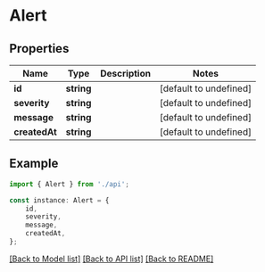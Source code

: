 # Alert


## Properties

Name | Type | Description | Notes
------------ | ------------- | ------------- | -------------
**id** | **string** |  | [default to undefined]
**severity** | **string** |  | [default to undefined]
**message** | **string** |  | [default to undefined]
**createdAt** | **string** |  | [default to undefined]

## Example

```typescript
import { Alert } from './api';

const instance: Alert = {
    id,
    severity,
    message,
    createdAt,
};
```

[[Back to Model list]](../README.md#documentation-for-models) [[Back to API list]](../README.md#documentation-for-api-endpoints) [[Back to README]](../README.md)
